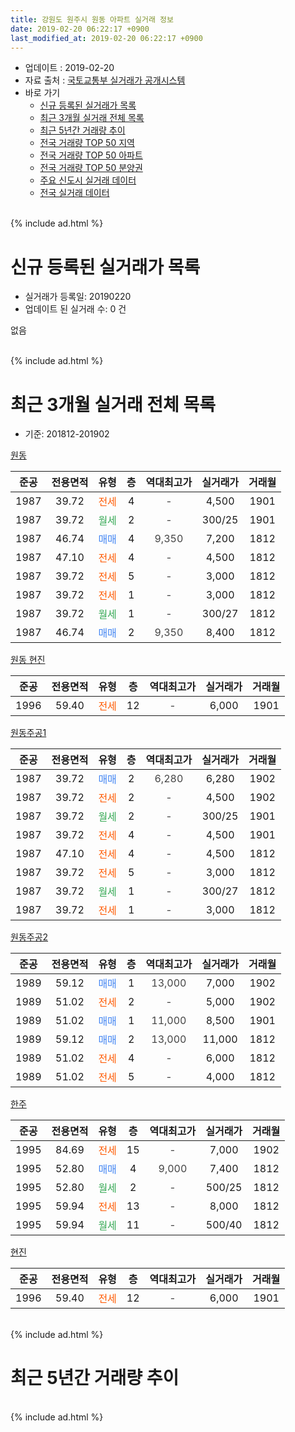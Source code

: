 ```yaml
---
title: 강원도 원주시 원동 아파트 실거래 정보
date: 2019-02-20 06:22:17 +0900
last_modified_at: 2019-02-20 06:22:17 +0900
---
```


* 업데이트 : 2019-02-20
* 자료 출처 : [국토교통부 실거래가 공개시스템](http://rt.molit.go.kr)
* 바로 가기
    * [신규 등록된 실거래가 목록](#신규-등록된-실거래가-목록)
    * [최근 3개월 실거래 전체 목록](#최근-3개월-실거래-전체-목록)
    * [최근 5년간 거래량 추이](#최근-5년간-거래량-추이)
    * [전국 거래량 TOP 50 지역](https://inasie.github.io/apt-trade-info/최근-3개월-전국에서-가장-거래가-많이-발생한-지역)
    * [전국 거래량 TOP 50 아파트](https://inasie.github.io/apt-trade-info/최근-3개월-전국에서-가장-거래가-많이-발생한-아파트)
    * [전국 거래량 TOP 50 분양권](https://inasie.github.io/apt-trade-info/최근-3개월-전국에서-가장-거래가-많이-발생한-분양권)
    * [주요 신도시 실거래 데이터](https://inasie.github.io/apt-trade-info/주요-신도시)
    * [전국 실거래 데이터](https://inasie.github.io/apt-trade-info/전국)
<br>
{% include ad.html %}
<br>

# 신규 등록된 실거래가 목록
* 실거래가 등록일: 20190220
* 업데이트 된 실거래 수: 0 건

없음

<br>
{% include ad.html %}
<br>

# 최근 3개월 실거래 전체 목록
* 기준: 201812-201902


[원동](https://search.naver.com/search.naver?query=%EA%B0%95%EC%9B%90%EB%8F%84+%EC%9B%90%EC%A3%BC%EC%8B%9C+%EC%9B%90%EB%8F%99+%EC%9B%90%EB%8F%99)

|준공|전용면적|유형|층|역대최고가|실거래가|거래월|
|:---:|:---:|:---:|:---:|:---:|:---:|:---:|
|1987|39.72|<span style="color:#ff5a00">전세</span>|4|<span style="color:#444444">-</span>|4,500|1901|
|1987|39.72|<span style="color:#34a853">월세</span>|2|<span style="color:#444444">-</span>|300/25|1901|
|1987|46.74|<span style="color:#4285f3">매매</span>|4|<span style="color:#444444">9,350</span>|7,200|1812|
|1987|47.10|<span style="color:#ff5a00">전세</span>|4|<span style="color:#444444">-</span>|4,500|1812|
|1987|39.72|<span style="color:#ff5a00">전세</span>|5|<span style="color:#444444">-</span>|3,000|1812|
|1987|39.72|<span style="color:#ff5a00">전세</span>|1|<span style="color:#444444">-</span>|3,000|1812|
|1987|39.72|<span style="color:#34a853">월세</span>|1|<span style="color:#444444">-</span>|300/27|1812|
|1987|46.74|<span style="color:#4285f3">매매</span>|2|<span style="color:#444444">9,350</span>|8,400|1812|

[원동 현진](https://search.naver.com/search.naver?query=%EA%B0%95%EC%9B%90%EB%8F%84+%EC%9B%90%EC%A3%BC%EC%8B%9C+%EC%9B%90%EB%8F%99+%EC%9B%90%EB%8F%99+%ED%98%84%EC%A7%84)

|준공|전용면적|유형|층|역대최고가|실거래가|거래월|
|:---:|:---:|:---:|:---:|:---:|:---:|:---:|
|1996|59.40|<span style="color:#ff5a00">전세</span>|12|<span style="color:#444444">-</span>|6,000|1901|

[원동주공1](https://search.naver.com/search.naver?query=%EA%B0%95%EC%9B%90%EB%8F%84+%EC%9B%90%EC%A3%BC%EC%8B%9C+%EC%9B%90%EB%8F%99+%EC%9B%90%EB%8F%99%EC%A3%BC%EA%B3%B51)

|준공|전용면적|유형|층|역대최고가|실거래가|거래월|
|:---:|:---:|:---:|:---:|:---:|:---:|:---:|
|1987|39.72|<span style="color:#4285f3">매매</span>|2|<span style="color:#444444">6,280</span>|6,280|1902|
|1987|39.72|<span style="color:#ff5a00">전세</span>|2|<span style="color:#444444">-</span>|4,500|1902|
|1987|39.72|<span style="color:#34a853">월세</span>|2|<span style="color:#444444">-</span>|300/25|1901|
|1987|39.72|<span style="color:#ff5a00">전세</span>|4|<span style="color:#444444">-</span>|4,500|1901|
|1987|47.10|<span style="color:#ff5a00">전세</span>|4|<span style="color:#444444">-</span>|4,500|1812|
|1987|39.72|<span style="color:#ff5a00">전세</span>|5|<span style="color:#444444">-</span>|3,000|1812|
|1987|39.72|<span style="color:#34a853">월세</span>|1|<span style="color:#444444">-</span>|300/27|1812|
|1987|39.72|<span style="color:#ff5a00">전세</span>|1|<span style="color:#444444">-</span>|3,000|1812|

[원동주공2](https://search.naver.com/search.naver?query=%EA%B0%95%EC%9B%90%EB%8F%84+%EC%9B%90%EC%A3%BC%EC%8B%9C+%EC%9B%90%EB%8F%99+%EC%9B%90%EB%8F%99%EC%A3%BC%EA%B3%B52)

|준공|전용면적|유형|층|역대최고가|실거래가|거래월|
|:---:|:---:|:---:|:---:|:---:|:---:|:---:|
|1989|59.12|<span style="color:#4285f3">매매</span>|1|<span style="color:#444444">13,000</span>|7,000|1902|
|1989|51.02|<span style="color:#ff5a00">전세</span>|2|<span style="color:#444444">-</span>|5,000|1902|
|1989|51.02|<span style="color:#4285f3">매매</span>|1|<span style="color:#444444">11,000</span>|8,500|1901|
|1989|59.12|<span style="color:#4285f3">매매</span>|2|<span style="color:#444444">13,000</span>|11,000|1812|
|1989|51.02|<span style="color:#ff5a00">전세</span>|4|<span style="color:#444444">-</span>|6,000|1812|
|1989|51.02|<span style="color:#ff5a00">전세</span>|5|<span style="color:#444444">-</span>|4,000|1812|

[한주](https://search.naver.com/search.naver?query=%EA%B0%95%EC%9B%90%EB%8F%84+%EC%9B%90%EC%A3%BC%EC%8B%9C+%EC%9B%90%EB%8F%99+%ED%95%9C%EC%A3%BC)

|준공|전용면적|유형|층|역대최고가|실거래가|거래월|
|:---:|:---:|:---:|:---:|:---:|:---:|:---:|
|1995|84.69|<span style="color:#ff5a00">전세</span>|15|<span style="color:#444444">-</span>|7,000|1902|
|1995|52.80|<span style="color:#4285f3">매매</span>|4|<span style="color:#444444">9,000</span>|7,400|1812|
|1995|52.80|<span style="color:#34a853">월세</span>|2|<span style="color:#444444">-</span>|500/25|1812|
|1995|59.94|<span style="color:#ff5a00">전세</span>|13|<span style="color:#444444">-</span>|8,000|1812|
|1995|59.94|<span style="color:#34a853">월세</span>|11|<span style="color:#444444">-</span>|500/40|1812|

[현진](https://search.naver.com/search.naver?query=%EA%B0%95%EC%9B%90%EB%8F%84+%EC%9B%90%EC%A3%BC%EC%8B%9C+%EC%9B%90%EB%8F%99+%ED%98%84%EC%A7%84)

|준공|전용면적|유형|층|역대최고가|실거래가|거래월|
|:---:|:---:|:---:|:---:|:---:|:---:|:---:|
|1996|59.40|<span style="color:#ff5a00">전세</span>|12|<span style="color:#444444">-</span>|6,000|1901|


<br>
{% include ad.html %}
<br>

# 최근 5년간 거래량 추이


<div style="width:100%;">
    <canvas id="deal_progress" height="200"></canvas>
</div>

<script>
new Chart(document.getElementById("deal_progress"), {
    type: 'line',
    data: {
        labels: ['201402','201403','201404','201405','201406','201407','201408','201409','201410','201411','201412','201501','201502','201503','201504','201505','201506','201507','201508','201509','201510','201511','201512','201601','201602','201603','201604','201605','201606','201607','201608','201609','201610','201611','201612','201701','201702','201703','201704','201705','201706','201707','201708','201709','201710','201711','201712','201801','201802','201803','201804','201805','201806','201807','201808','201809','201810','201811','201812','201901','201902'],
        datasets: [{
            label: '매매',
            pointRadius: 1,
            data: [13, 15, 15, 14, 10, 12, 15, 15, 15, 10, 6, 12, 12, 18, 18, 18, 12, 10, 15, 12, 18, 8, 3, 11, 17, 17, 14, 10, 8, 9, 13, 5, 10, 11, 4, 7, 9, 10, 10, 9, 6, 8, 11, 4, 2, 2, 4, 9, 5, 5, 3, 4, 5, 6, 2, 2, 7, 3, 4, 1, 2],
            borderColor: "rgba(255, 201, 14, 1)",
            backgroundColor: "rgba(255, 201, 14, 0.5)",
            fill: false,
            lineTension: 0
        },{
            label: '전월세',
            pointRadius: 1,
            data: [8, 8, 12, 10, 5, 12, 5, 10, 13, 9, 7, 7, 7, 10, 6, 9, 10, 10, 7, 6, 7, 8, 10, 4, 17, 10, 6, 9, 4, 7, 6, 8, 8, 4, 9, 2, 10, 4, 9, 11, 10, 13, 3, 8, 10, 5, 5, 4, 10, 9, 9, 3, 4, 8, 11, 9, 2, 6, 13, 6, 3],
            borderColor: "rgba(0, 141, 185, 1)",
            backgroundColor: "rgba(0, 141, 185, 0.5)",
            fill: false,
            lineTension: 0
        }
        ]
    },
    options: {
        responsive: true,
        title: {
            display: false
        },
        tooltips: {
            mode: 'index',
            intersect: false
        },
        hover: {
            mode: 'nearest',
            intersect: true
        },
        scales: {
            xAxes: [{
                display: true,
                scaleLabel: {
                    display: true,
                    labelString: '년/월'
                }
            }],
            yAxes: [{
                display: true,
                ticks: {
                    suggestedMin: 0,
                },
                scaleLabel: {
                    display: true,
                    labelString: '실거래 수'
                }
            }]
        }
    }
});

</script>


<br>
{% include ad.html %}
<br>

